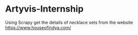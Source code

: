 # Artyvis-Internship
Using Scrapy get the details of necklace sets from  the website https://www.houseofindya.com/ 
